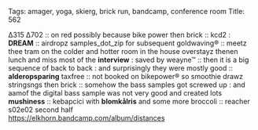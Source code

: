 Tags: amager, yoga, skierg, brick run, bandcamp, conference room
Title: 562
  
∆315 ∆702 :: on red possibly because bike power then brick :: kcd2 : **DREAM** :: airdropz samples_dot_zip for subsequent goldwaving® :: meetz thee tram on the colder and hotter room in the house overstayz thenen lunch and miss most of the **interview** : saved by weayne™ :: then it is a big sequence of back to back : and surprisingly they were mostly good :: **alderopsparing** taxfree :: not booked on bikepower® so smoothie drawz stringsngs then brick ::  somehow the bass samples got screwed up : and aamof the digital bass sample was not very good and created lots **mushiness** :: kebapcici with **blomkålris** and some more broccoli :: reacher s02e02 second half  
<https://elkhorn.bandcamp.com/album/distances>  
